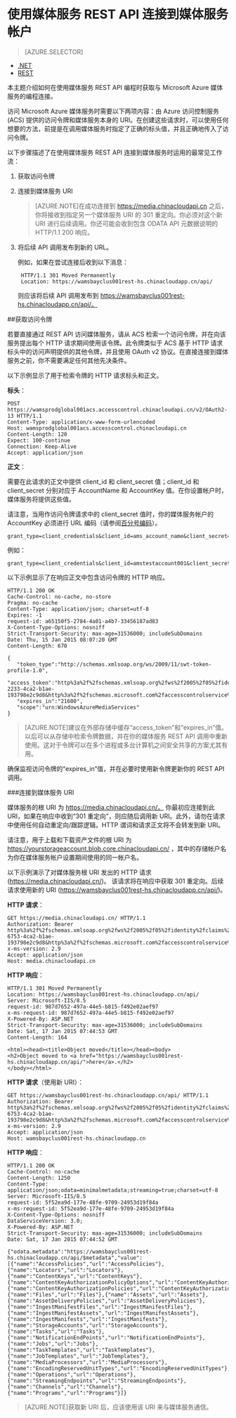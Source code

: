 <properties 
	pageTitle="使用 REST API 连接到媒体服务帐户" 
	description="本主题演示如何使用 REST API 连接到媒体服务。" 
	services="media-services" 
	documentationCenter="" 
	authors="Juliako" 
	manager="dwrede" 
	editor=""/>

<tags
	ms.service="media-services"
	ms.date="12/05/2015"
	wacn.date="01/14/2016"/>

# 使用媒体服务 REST API 连接到媒体服务帐户

> [AZURE.SELECTOR]
- [.NET](/documentation/articles/media-services-dotnet-connect_programmatically)
- [REST](/documentation/articles/media-services-rest-connect_programmatically)

本主题介绍如何在使用媒体服务 REST API 编程时获取与 Microsoft Azure 媒体服务的编程连接。

访问 Microsoft Azure 媒体服务时需要以下两项内容：由 Azure 访问控制服务 (ACS) 提供的访问令牌和媒体服务本身的 URI。在创建这些请求时，可以使用任何想要的方法，前提是在调用媒体服务时指定了正确的标头值，并且正确地传入了访问令牌。

以下步骤描述了在使用媒体服务 REST API 连接到媒体服务时运用的最常见工作流：

1. 获取访问令牌 
2. 连接到媒体服务 URI 

	>[AZURE.NOTE]在成功连接到 https://media.chinacloudapi.cn 之后，你将接收到指定另一个媒体服务 URI 的 301 重定向。你必须对这个新 URI 进行后续调用。你还可能会收到包含 ODATA API 元数据说明的 HTTP/1.1 200 响应。

3. 将后续 API 调用发布到新的 URL。

	例如，如果在尝试连接后收到以下消息：

		HTTP/1.1 301 Moved Permanently
		Location: https://wamsbayclus001rest-hs.chinacloudapp.cn/api/

	则应该将后续 API 调用发布到 https://wamsbayclus001rest-hs.chinacloudapp.cn/api/。

##获取访问令牌

若要直接通过 REST API 访问媒体服务，请从 ACS 检索一个访问令牌，并在向该服务提出每个 HTTP 请求期间使用该令牌。此令牌类似于 ACS 基于 HTTP 请求标头中的访问声明提供的其他令牌，并且使用 OAuth v2 协议。在直接连接到媒体服务之前，你不需要满足任何其他先决条件。

以下示例显示了用于检索令牌的 HTTP 请求标头和正文。

**标头**：

	POST https://wamsprodglobal001acs.accesscontrol.chinacloudapi.cn/v2/OAuth2-13 HTTP/1.1
	Content-Type: application/x-www-form-urlencoded
	Host: wamsprodglobal001acs.accesscontrol.chinacloudapi.cn
	Content-Length: 120
	Expect: 100-continue
	Connection: Keep-Alive
	Accept: application/json

	
**正文**：

需要在此请求的正文中提供 client_id 和 client_secret 值；client_id 和 client_secret 分别对应于 AccountName 和 AccountKey 值。在你设置帐户时，媒体服务将提供这些值。

请注意，当用作访问令牌请求中的 client_secret 值时，你的媒体服务帐户的 AccountKey 必须进行 URL 编码（请参阅[百分号编码](http://tools.ietf.org/html/rfc3986#section-2.1)）。

	grant_type=client_credentials&client_id=ams_account_name&client_secret=URL_encoded_ams_account_key&scope=urn%3aWindowsAzureMediaServices


例如：

	grant_type=client_credentials&client_id=amstestaccount001&client_secret=wUNbKhNj07oqjqU3Ah9R9f4kqTJ9avPpfe6Pk3YZ7ng%3d&scope=urn%3aWindowsAzureMediaServices


以下示例显示了在响应正文中包含访问令牌的 HTTP 响应。

	HTTP/1.1 200 OK
	Cache-Control: no-cache, no-store
	Pragma: no-cache
	Content-Type: application/json; charset=utf-8
	Expires: -1
	request-id: a65150f5-2784-4a01-a4b7-33456187ad83
	X-Content-Type-Options: nosniff
	Strict-Transport-Security: max-age=31536000; includeSubDomains
	Date: Thu, 15 Jan 2015 08:07:20 GMT
	Content-Length: 670
	
	{  
	   "token_type":"http://schemas.xmlsoap.org/ws/2009/11/swt-token-profile-1.0",
	   "access_token":"http%3a%2f%2fschemas.xmlsoap.org%2fws%2f2005%2f05%2fidentity%2fclaims%2fnameidentifier=amstestaccount001&urn%3aSubscriptionId=z7f19258-2233-4ca2-b1ae-193798e2c9d8&http%3a%2f%2fschemas.microsoft.com%2faccesscontrolservice%2f2010%2f07%2fclaims%2fidentityprovider=https%3a%2f%2fwamsprodglobal001acs.accesscontrol.chinacloudapi.cn%2f&Audience=urn%3aWindowsAzureMediaServices&ExpiresOn=1421330840&Issuer=https%3a%2f%2fwamsprodglobal001acs.accesscontrol.chinacloudapi.cn%2f&HMACSHA256=uf69n82KlqZmkJDNxhJkOxpyIpA2HDyeGUTtSnq1vlE%3d",
	   "expires_in":"21600",
	   "scope":"urn:WindowsAzureMediaServices"
	}
	

>[AZURE.NOTE]建议在外部存储中缓存“access_token”和“expires_in”值。以后可以从存储中检索令牌数据，并在你的媒体服务 REST API 调用中重新使用。这对于令牌可以在多个进程或多台计算机之间安全共享的方案尤其有用。

确保监视访问令牌的“expires_in”值，并在必要时使用新令牌更新你的 REST API 调用。

###连接到媒体服务 URI

媒体服务的根 URI 为 https://media.chinacloudapi.cn/。 你最初应连接到此 URI，如果在响应中收到“301 重定向”，则应随后调用新 URI。此外，请勿在请求中使用任何自动重定向/跟踪逻辑。HTTP 谓词和请求正文将不会转发到新 URI。

请注意，用于上载和下载资产文件的根 URI 为 https://yourstorageaccount.blob.core.chinacloudapi.cn/ ，其中的存储帐户名为你在媒体服务帐户设置期间使用的同一帐户名。

以下示例演示了对媒体服务根 URI 发出的 HTTP 请求 (https://media.chinacloudapi.cn/)。 该请求将在响应中获取 301 重定向。后续请求使用新的 URI (https://wamsbayclus001rest-hs.chinacloudapp.cn/api/)。     

**HTTP 请求**：
	
	GET https://media.chinacloudapi.cn/ HTTP/1.1
	Authorization: Bearer http%3a%2f%2fschemas.xmlsoap.org%2fws%2f2005%2f05%2fidentity%2fclaims%2fnameidentifier=amstestaccount001&urn%3aSubscriptionId=f7f09258-6753-4ca2-b1ae-193798e2c9d8&http%3a%2f%2fschemas.microsoft.com%2faccesscontrolservice%2f2010%2f07%2fclaims%2fidentityprovider=https%3a%2f%2fwamsprodglobal001acs.accesscontrol.chinacloudapi.cn%2f&Audience=urn%3aWindowsAzureMediaServices&ExpiresOn=1421500579&Issuer=https%3a%2f%2fwamsprodglobal001acs.accesscontrol.chinacloudapi.cn%2f&HMACSHA256=ElVWXOnMVggFQl%2ft9vhdcv1qH1n%2fE8l3hRef4zPmrzg%3d
	x-ms-version: 2.9
	Accept: application/json
	Host: media.chinacloudapi.cn


**HTTP 响应**：
	
	HTTP/1.1 301 Moved Permanently
	Location: https://wamsbayclus001rest-hs.chinacloudapp.cn/api/
	Server: Microsoft-IIS/8.5
	request-id: 987d7652-497a-44e5-b815-f492e02aef97
	x-ms-request-id: 987d7652-497a-44e5-b815-f492e02aef97
	X-Powered-By: ASP.NET
	Strict-Transport-Security: max-age=31536000; includeSubDomains
	Date: Sat, 17 Jan 2015 07:44:53 GMT
	Content-Length: 164
	
	<html><head><title>Object moved</title></head><body>
	<h2>Object moved to <a href="https://wamsbayclus001rest-hs.chinacloudapp.cn/api/">here</a>.</h2>
	</body></html>


**HTTP 请求**（使用新 URI）：
			
	GET https://wamsbayclus001rest-hs.chinacloudapp.cn/api/ HTTP/1.1
	Authorization: Bearer http%3a%2f%2fschemas.xmlsoap.org%2fws%2f2005%2f05%2fidentity%2fclaims%2fnameidentifier=amstestaccount001&urn%3aSubscriptionId=f7f09258-6753-4ca2-b1ae-193798e2c9d8&http%3a%2f%2fschemas.microsoft.com%2faccesscontrolservice%2f2010%2f07%2fclaims%2fidentityprovider=https%3a%2f%2fwamsprodglobal001acs.accesscontrol.chinacloudapi.cn%2f&Audience=urn%3aWindowsAzureMediaServices&ExpiresOn=1421500579&Issuer=https%3a%2f%2fwamsprodglobal001acs.accesscontrol.chinacloudapi.cn%2f&HMACSHA256=ElVWXOnMVggFQl%2ft9vhdcv1qH1n%2fE8l3hRef4zPmrzg%3d
	x-ms-version: 2.9
	Accept: application/json
	Host: wamsbayclus001rest-hs.chinacloudapp.cn


**HTTP 响应**：
	
	HTTP/1.1 200 OK
	Cache-Control: no-cache
	Content-Length: 1250
	Content-Type: application/json;odata=minimalmetadata;streaming=true;charset=utf-8
	Server: Microsoft-IIS/8.5
	request-id: 5f52ea9d-177e-48fe-9709-24953d19f84a
	x-ms-request-id: 5f52ea9d-177e-48fe-9709-24953d19f84a
	X-Content-Type-Options: nosniff
	DataServiceVersion: 3.0;
	X-Powered-By: ASP.NET
	Strict-Transport-Security: max-age=31536000; includeSubDomains
	Date: Sat, 17 Jan 2015 07:44:52 GMT
	
	{"odata.metadata":"https://wamsbayclus001rest-hs.chinacloudapp.cn/api/$metadata","value":[{"name":"AccessPolicies","url":"AccessPolicies"},{"name":"Locators","url":"Locators"},{"name":"ContentKeys","url":"ContentKeys"},{"name":"ContentKeyAuthorizationPolicyOptions","url":"ContentKeyAuthorizationPolicyOptions"},{"name":"ContentKeyAuthorizationPolicies","url":"ContentKeyAuthorizationPolicies"},{"name":"Files","url":"Files"},{"name":"Assets","url":"Assets"},{"name":"AssetDeliveryPolicies","url":"AssetDeliveryPolicies"},{"name":"IngestManifestFiles","url":"IngestManifestFiles"},{"name":"IngestManifestAssets","url":"IngestManifestAssets"},{"name":"IngestManifests","url":"IngestManifests"},{"name":"StorageAccounts","url":"StorageAccounts"},{"name":"Tasks","url":"Tasks"},{"name":"NotificationEndPoints","url":"NotificationEndPoints"},{"name":"Jobs","url":"Jobs"},{"name":"TaskTemplates","url":"TaskTemplates"},{"name":"JobTemplates","url":"JobTemplates"},{"name":"MediaProcessors","url":"MediaProcessors"},{"name":"EncodingReservedUnitTypes","url":"EncodingReservedUnitTypes"},{"name":"Operations","url":"Operations"},{"name":"StreamingEndpoints","url":"StreamingEndpoints"},{"name":"Channels","url":"Channels"},{"name":"Programs","url":"Programs"}]}
	 


>[AZURE.NOTE]获取新 URI 后，应该使用该 URI 来与媒体服务通信。


<!-- Anchors. -->


<!-- URLs. -->

<!---HONumber=76-->